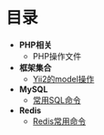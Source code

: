 # 目录
+ **PHP相关**
	+ PHP操作文件
+ **框架集合**
	+ [Yii2的model操作](https://github.com/wangsongqing/PHPFamily/blob/master/docs/%E6%A1%86%E6%9E%B6/Yii2%20Model%E6%93%8D%E4%BD%9C.md "Yii2的model操作.md")
+ **MySQL**
	+ [常用SQL命令](https://github.com/wangsongqing/PHPFamily/blob/master/docs/Mysql/%E5%B8%B8%E7%94%A8SQL.md "常用SQL命令.md")
+ **Redis**
   + [Redis常用命令](https://github.com/wangsongqing/PHPFamily/blob/master/docs/Redis/redis%E5%9F%BA%E6%9C%AC%E5%91%BD%E4%BB%A4.md "Redis常用命令.md")